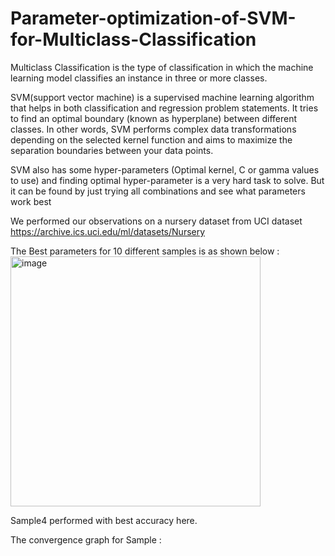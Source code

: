 # Parameter-optimization-of-SVM-for-Multiclass-Classification

Multiclass Classification is the type of classification in which the machine learning model classifies an instance in three or more classes.

SVM(support vector machine) is a supervised machine learning algorithm that helps in both classification and regression problem statements. It tries to find an optimal boundary (known as hyperplane) between different classes. In other words, SVM performs complex data transformations depending on the selected kernel function and aims to maximize the separation boundaries between your data points.

SVM also has some hyper-parameters (Optimal kernel, C or gamma values to use) and finding optimal hyper-parameter is a very hard task to solve. But it can be found by just trying all combinations and see what parameters work best

We performed our observations on a nursery dataset from UCI dataset https://archive.ics.uci.edu/ml/datasets/Nursery 

The Best parameters for 10 different samples is as shown below :
<img width="400" alt="image" src="https://user-images.githubusercontent.com/65918628/232796514-2beed153-3587-4f67-8c23-e52d88f478b7.png">



Sample4 performed with best accuracy here.

The convergence graph for Sample :


